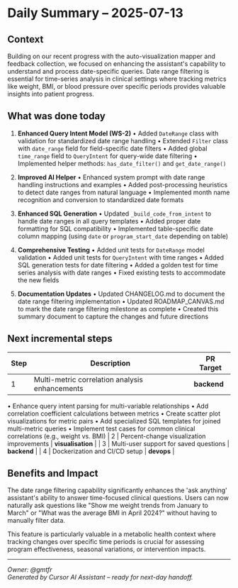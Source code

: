 # Daily Summary – 2025-07-13

## Context
Building on our recent progress with the auto-visualization mapper and feedback collection, we focused on enhancing the assistant's capability to understand and process date-specific queries. Date range filtering is essential for time-series analysis in clinical settings where tracking metrics like weight, BMI, or blood pressure over specific periods provides valuable insights into patient progress.

## What was done today
1. **Enhanced Query Intent Model (WS-2)** 
   • Added `DateRange` class with validation for standardized date range handling
   • Extended `Filter` class with `date_range` field for field-specific date filters
   • Added global `time_range` field to `QueryIntent` for query-wide date filtering
   • Implemented helper methods: `has_date_filter()` and `get_date_range()`

2. **Improved AI Helper**
   • Enhanced system prompt with date range handling instructions and examples
   • Added post-processing heuristics to detect date ranges from natural language
   • Implemented month name recognition and conversion to standardized date formats

3. **Enhanced SQL Generation**
   • Updated `_build_code_from_intent` to handle date ranges in all query templates
   • Added proper date formatting for SQL compatibility
   • Implemented table-specific date column mapping (using `date` or `program_start_date` depending on table)

4. **Comprehensive Testing**
   • Added unit tests for `DateRange` model validation
   • Added unit tests for `QueryIntent` with time ranges
   • Added SQL generation tests for date filtering
   • Added a golden test for time series analysis with date ranges
   • Fixed existing tests to accommodate the new fields

5. **Documentation Updates**
   • Updated CHANGELOG.md to document the date range filtering implementation
   • Updated ROADMAP_CANVAS.md to mark the date range filtering milestone as complete
   • Created this summary document to capture the changes and future directions

## Next incremental steps
| Step | Description | PR Target |
|------|-------------|-----------|
| 1 | Multi-metric correlation analysis enhancements | **backend** |
   • Enhance query intent parsing for multi-variable relationships
   • Add correlation coefficient calculations between metrics
   • Create scatter plot visualizations for metric pairs
   • Add specialized SQL templates for joined multi-metric queries
   • Implement test cases for common clinical correlations (e.g., weight vs. BMI)
| 2 | Percent-change visualization improvements | **visualisation** |
| 3 | Multi-user support for saved questions | **backend** |
| 4 | Dockerization and CI/CD setup | **devops** |

## Benefits and Impact
The date range filtering capability significantly enhances the 'ask anything' assistant's ability to answer time-focused clinical questions. Users can now naturally ask questions like "Show me weight trends from January to March" or "What was the average BMI in April 2024?" without having to manually filter data.

This feature is particularly valuable in a metabolic health context where tracking changes over specific time periods is crucial for assessing program effectiveness, seasonal variations, or intervention impacts.

---
*Owner: @gmtfr*  
*Generated by Cursor AI Assistant – ready for next-day handoff.* 